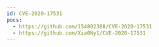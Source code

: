 ```yaml
---
id: CVE-2020-17531
pocs:
  - https://github.com/154802388/CVE-2020-17531
  - https://github.com/Xia0Ny1/CVE-2020-17531
---
```

